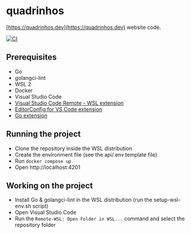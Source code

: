 # quadrinhos

[https://quadrinhos.dev](https://quadrinhos.dev) website code.

[![CI](https://github.com/fabiano/quadrinhos/actions/workflows/build-test.yml/badge.svg)](https://github.com/fabiano/quadrinhos/actions/workflows/build-test.yml)

## Prerequisites

- Go
- golangci-lint
- WSL 2
- Docker
- Visual Studio Code
- [Visual Studio Code Remote - WSL extension](https://marketplace.visualstudio.com/items?itemName=ms-vscode-remote.remote-wsl)
- [EditorConfig for VS Code extension](https://marketplace.visualstudio.com/items?itemName=editorconfig.editorconfig)
- [Go extension](https://marketplace.visualstudio.com/items?itemName=golang.go)

## Running the project

- Clone the repository inside the WSL distribution
- Create the environment file (see the api/.env.template file)
- Run `docker compose up`
- Open http://localhost:4201

## Working on the project

- Install Go & golangci-lint in the WSL distribution (run the setup-wsl-env.sh script)
- Open Visual Studio Code
- Run the `Remote-WSL: Open Folder in WSL...` command and select the repository folder
